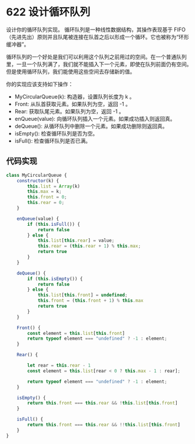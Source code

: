 # 622 设计循环队列

设计你的循环队列实现。 循环队列是一种线性数据结构，其操作表现基于 FIFO（先进先出）原则并且队尾被连接在队首之后以形成一个循环。它也被称为“环形缓冲器”。

循环队列的一个好处是我们可以利用这个队列之前用过的空间。在一个普通队列里，一旦一个队列满了，我们就不能插入下一个元素，即使在队列前面仍有空间。但是使用循环队列，我们能使用这些空间去存储新的值。

你的实现应该支持如下操作：

- MyCircularQueue(k): 构造器，设置队列长度为 k 。
- Front: 从队首获取元素。如果队列为空，返回 -1 。
- Rear: 获取队尾元素。如果队列为空，返回 -1 。
- enQueue(value): 向循环队列插入一个元素。如果成功插入则返回真。
- deQueue(): 从循环队列中删除一个元素。如果成功删除则返回真。
- isEmpty(): 检查循环队列是否为空。
- isFull(): 检查循环队列是否已满。

## 代码实现

```js
class MyCircularQueue {
    constructor(k) {
        this.list = Array(k)
        this.max = k;
        this.front = 0;
        this.rear = 0;
    }

    enQueue(value) {
        if (this.isFull()) {
            return false
        } else {
            this.list[this.rear] = value;
            this.rear = (this.rear + 1) % this.max;
            return true
        }
    }

    deQueue() {
        if (this.isEmpty()) {
            return false
        } else {
            this.list[this.front] = undefined;
            this.front = (this.front + 1) % this.max
            return true
        }
    }

    Front() {
        const element = this.list[this.front]
        return typeof element === "undefined" ? -1 : element;
    }

    Rear() {

        let rear = this.rear - 1
        const element = this.list[rear < 0 ? this.max - 1 : rear];

        return typeof element === "undefined" ? -1 : element;
    }

    isEmpty() {
        return this.front === this.rear && !this.list[this.front]
    }

    isFull() {
        return this.front === this.rear && !!this.list[this.front]
    }
}
```

